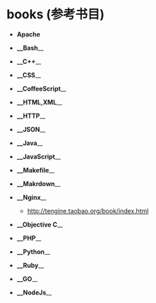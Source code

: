 books (参考书目)
=====

* **__Apache__**

* **__Bash**__

* **__C++**__

* **__CSS**__

* **__CoffeeScript**__

* **__HTML,XML**__

* **__HTTP**__

* **__JSON**__

* **__Java**__

* **__JavaScript**__

* **__Makefile**__

* **__Makrdown**__

* **__Nginx**__
  * http://tengine.taobao.org/book/index.html

* **__Objective C**__

* **__PHP**__

* **__Python**__

* **__Ruby**__

* **__GO**__

* **__NodeJs**__


